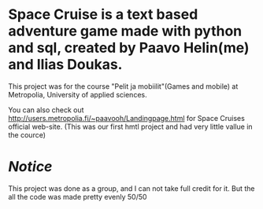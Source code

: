 # Space Cruise is a text based adventure game made with python and sql, created by Paavo Helin(me) and Ilias Doukas.
This project was for the course "Pelit ja mobiilit"(Games and mobile) at Metropolia, University of applied sciences.

You can also check out http://users.metropolia.fi/~paavooh/Landingpage.html for Space Cruises official web-site. 
(This was our first hmtl project and had very little vallue in the cource)

# *Notice* 
This project was done as a group, and I can not take full credit for it. But the all the code was made pretty evenly 50/50
